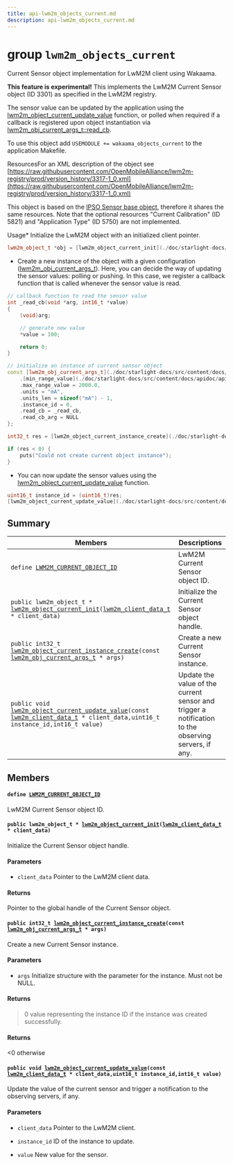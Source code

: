 ```yaml
---
title: api-lwm2m_objects_current.md
description: api-lwm2m_objects_current.md
---
```

# group `lwm2m_objects_current` 

Current Sensor object implementation for LwM2M client using Wakaama.

**This feature is experimental!**
 This implements the LwM2M Current Sensor object (ID 3301) as specified in the LwM2M registry.

The sensor value can be updated by the application using the [lwm2m_object_current_update_value](./doc/starlight-docs/src/content/docs/apidoc/api-undefined.md#group__lwm2m__objects__current_1gaa2a5931de0de27c93c902447f1392a0a) function, or polled when required if a callback is registered upon object instantiation via [lwm2m_obj_current_args_t::read_cb](./doc/starlight-docs/src/content/docs/apidoc/api-lwm2m_objects_ipso_sensor_base.md#structlwm2m__obj__ipso__sensor__base__args_1a2f28f2cc94171b2cbec8220aae925cf7).

To use this object add `USEMODULE += wakaama_objects_current` to the application Makefile.

ResourcesFor an XML description of the object see [https://raw.githubusercontent.com/OpenMobileAlliance/lwm2m-registry/prod/version_history/3317-1_0.xml](https://raw.githubusercontent.com/OpenMobileAlliance/lwm2m-registry/prod/version_history/3317-1_0.xml)

This object is based on the [IPSO Sensor base object](./doc/starlight-docs/src/content/docs/apidoc/api-undefined.md#group__lwm2m__objects__ipso__sensor__base), therefore it shares the same resources. Note that the optional resources "Current Calibration" (ID 5821) and "Application Type" (ID 5750) are not implemented.

Usage* Initialize the LwM2M object with an initialized client pointer.

```cpp
lwm2m_object_t *obj = [lwm2m_object_current_init](./doc/starlight-docs/src/content/docs/apidoc/api-undefined.md#group__lwm2m__objects__current_1ga62a891480e47d4725e2b527f322f36f6)(&client_data);
```

* Create a new instance of the object with a given configuration ([lwm2m_obj_current_args_t](./doc/starlight-docs/src/content/docs/apidoc/api-undefined.md#group__lwm2m__objects__current_1ga1c8ba00289c5d776e4910b9d21f9b801)). Here, you can decide the way of updating the sensor values: polling or pushing. In this case, we register a callback function that is called whenever the sensor value is read.

```cpp
// callback function to read the sensor value
int _read_cb(void *arg, int16_t *value)
{
    (void)arg;

    // generate new value
    *value = 100;

    return 0;
}

// initialize an instance of current sensor object
const [lwm2m_obj_current_args_t](./doc/starlight-docs/src/content/docs/apidoc/api-lwm2m_objects_ipso_sensor_base.md#structlwm2m__obj__ipso__sensor__base__args) current_args = {
    .[min_range_value](./doc/starlight-docs/src/content/docs/apidoc/api-lwm2m_objects_ipso_sensor_base.md#structlwm2m__obj__ipso__sensor__base__args_1ae92955518642dd6f13cd4db97805f2c0) = 0.0,
    .max_range_value = 2000.0,
    .units = "mA",
    .units_len = sizeof("mA") - 1,
    .instance_id = 0,
    .read_cb = _read_cb,
    .read_cb_arg = NULL
};

int32_t res = [lwm2m_object_current_instance_create](./doc/starlight-docs/src/content/docs/apidoc/api-undefined.md#group__lwm2m__objects__current_1gadd49e32cba763b2b08024063ff979a3b)(&current_args);

if (res < 0) {
    puts("Could not create current object instance");
}
```

* You can now update the sensor values using the [lwm2m_object_current_update_value](./doc/starlight-docs/src/content/docs/apidoc/api-undefined.md#group__lwm2m__objects__current_1gaa2a5931de0de27c93c902447f1392a0a) function.

```cpp
uint16_t instance_id = (uint16_t)res;
[lwm2m_object_current_update_value](./doc/starlight-docs/src/content/docs/apidoc/api-undefined.md#group__lwm2m__objects__current_1gaa2a5931de0de27c93c902447f1392a0a)(&client_data, instance_id, new_value);
```

## Summary

 Members                        | Descriptions                                
--------------------------------|---------------------------------------------
`define `[`LWM2M_CURRENT_OBJECT_ID`](#group__lwm2m__objects__current_1gaf513bad03fc431fa53e9c8b33ab58d34)            | LwM2M Current Sensor object ID.
`public lwm2m_object_t * `[`lwm2m_object_current_init`](#group__lwm2m__objects__current_1ga62a891480e47d4725e2b527f322f36f6)`(`[`lwm2m_client_data_t`](./doc/starlight-docs/src/content/docs/apidoc/api-lwm2m_client.md#structlwm2m__client__data__t)` * client_data)`            | Initialize the Current Sensor object handle.
`public int32_t `[`lwm2m_object_current_instance_create`](#group__lwm2m__objects__current_1gadd49e32cba763b2b08024063ff979a3b)`(const `[`lwm2m_obj_current_args_t`](./doc/starlight-docs/src/content/docs/apidoc/api-undefined.md#group__lwm2m__objects__current_1ga1c8ba00289c5d776e4910b9d21f9b801)` * args)`            | Create a new Current Sensor instance.
`public void `[`lwm2m_object_current_update_value`](#group__lwm2m__objects__current_1gaa2a5931de0de27c93c902447f1392a0a)`(const `[`lwm2m_client_data_t`](./doc/starlight-docs/src/content/docs/apidoc/api-lwm2m_client.md#structlwm2m__client__data__t)` * client_data,uint16_t instance_id,int16_t value)`            | Update the value of the current sensor and trigger a notification to the observing servers, if any.

## Members

#### `define `[`LWM2M_CURRENT_OBJECT_ID`](#group__lwm2m__objects__current_1gaf513bad03fc431fa53e9c8b33ab58d34) 

LwM2M Current Sensor object ID.

#### `public lwm2m_object_t * `[`lwm2m_object_current_init`](#group__lwm2m__objects__current_1ga62a891480e47d4725e2b527f322f36f6)`(`[`lwm2m_client_data_t`](./doc/starlight-docs/src/content/docs/apidoc/api-lwm2m_client.md#structlwm2m__client__data__t)` * client_data)` 

Initialize the Current Sensor object handle.

#### Parameters
* `client_data` Pointer to the LwM2M client data.

#### Returns
Pointer to the global handle of the Current Sensor object.

#### `public int32_t `[`lwm2m_object_current_instance_create`](#group__lwm2m__objects__current_1gadd49e32cba763b2b08024063ff979a3b)`(const `[`lwm2m_obj_current_args_t`](./doc/starlight-docs/src/content/docs/apidoc/api-undefined.md#group__lwm2m__objects__current_1ga1c8ba00289c5d776e4910b9d21f9b801)` * args)` 

Create a new Current Sensor instance.

#### Parameters
* `args` Initialize structure with the parameter for the instance. Must not be NULL.

#### Returns
> 0 value representing the instance ID if the instance was created successfully. 

#### Returns
<0 otherwise

#### `public void `[`lwm2m_object_current_update_value`](#group__lwm2m__objects__current_1gaa2a5931de0de27c93c902447f1392a0a)`(const `[`lwm2m_client_data_t`](./doc/starlight-docs/src/content/docs/apidoc/api-lwm2m_client.md#structlwm2m__client__data__t)` * client_data,uint16_t instance_id,int16_t value)` 

Update the value of the current sensor and trigger a notification to the observing servers, if any.

#### Parameters
* `client_data` Pointer to the LwM2M client. 

* `instance_id` ID of the instance to update. 

* `value` New value for the sensor.

